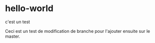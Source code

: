 # hello-world
c'est un test

Ceci est un test de modification de branche pour l'ajouter ensuite sur le master.
